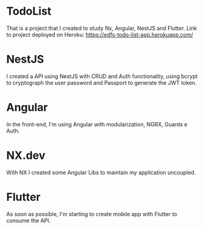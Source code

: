 

# TodoList

That is a project that I created to study Nx, Angular, NestJS and Flutter.
Link to project deployed on Heroku: https://edfs-todo-list-app.herokuapp.com/

# NestJS
I created a API using NestJS with CRUD and Auth functionality, using bcrypt to cryptograph the user password and Passport to generate the JWT token.

# Angular
In the front-end, I'm using Angular with modularization, NGRX, Guards e Auth.

# NX.dev
With NX I created some Angular Libs to maintain my application uncoupled.

# Flutter
As soon as possible, I'm starting to create mobile app with Flutter to consume the API.
